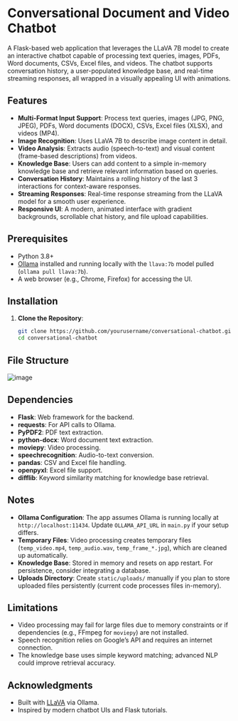# Conversational Document and Video Chatbot

A Flask-based web application that leverages the LLaVA 7B model to create an interactive chatbot capable of processing text queries, images, PDFs, Word documents, CSVs, Excel files, and videos. The chatbot supports conversation history, a user-populated knowledge base, and real-time streaming responses, all wrapped in a visually appealing UI with animations.

## Features

- **Multi-Format Input Support**: Process text queries, images (JPG, PNG, JPEG), PDFs, Word documents (DOCX), CSVs, Excel files (XLSX), and videos (MP4).
- **Image Recognition**: Uses LLaVA 7B to describe image content in detail.
- **Video Analysis**: Extracts audio (speech-to-text) and visual content (frame-based descriptions) from videos.
- **Knowledge Base**: Users can add content to a simple in-memory knowledge base and retrieve relevant information based on queries.
- **Conversation History**: Maintains a rolling history of the last 3 interactions for context-aware responses.
- **Streaming Responses**: Real-time response streaming from the LLaVA model for a smooth user experience.
- **Responsive UI**: A modern, animated interface with gradient backgrounds, scrollable chat history, and file upload capabilities.

## Prerequisites

- Python 3.8+
- [Ollama](https://ollama.ai/) installed and running locally with the `llava:7b` model pulled (`ollama pull llava:7b`).
- A web browser (e.g., Chrome, Firefox) for accessing the UI.

## Installation

1. **Clone the Repository**:
   ```bash
   git clone https://github.com/yourusername/conversational-chatbot.git
   cd conversational-chatbot

## File Structure
![image](https://github.com/user-attachments/assets/549c6280-0913-4182-b85e-34dca5e469db)

## Dependencies

- **Flask**: Web framework for the backend.
- **requests**: For API calls to Ollama.
- **PyPDF2**: PDF text extraction.
- **python-docx**: Word document text extraction.
- **moviepy**: Video processing.
- **speechrecognition**: Audio-to-text conversion.
- **pandas**: CSV and Excel file handling.
- **openpyxl**: Excel file support.
- **difflib**: Keyword similarity matching for knowledge base retrieval.

## Notes

- **Ollama Configuration**: The app assumes Ollama is running locally at `http://localhost:11434`. Update `OLLAMA_API_URL` in `main.py` if your setup differs.
- **Temporary Files**: Video processing creates temporary files (`temp_video.mp4`, `temp_audio.wav`, `temp_frame_*.jpg`), which are cleaned up automatically.
- **Knowledge Base**: Stored in memory and resets on app restart. For persistence, consider integrating a database.
- **Uploads Directory**: Create `static/uploads/` manually if you plan to store uploaded files persistently (current code processes files in-memory).

## Limitations

- Video processing may fail for large files due to memory constraints or if dependencies (e.g., FFmpeg for `moviepy`) are not installed.
- Speech recognition relies on Google’s API and requires an internet connection.
- The knowledge base uses simple keyword matching; advanced NLP could improve retrieval accuracy.

## Acknowledgments

- Built with [LLaVA](https://ollama.com/library/llava:7b) via Ollama.
- Inspired by modern chatbot UIs and Flask tutorials.
